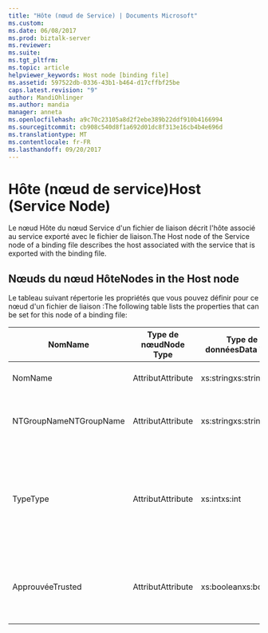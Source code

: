 ```yaml
---
title: "Hôte (nœud de Service) | Documents Microsoft"
ms.custom: 
ms.date: 06/08/2017
ms.prod: biztalk-server
ms.reviewer: 
ms.suite: 
ms.tgt_pltfrm: 
ms.topic: article
helpviewer_keywords: Host node [binding file]
ms.assetid: 597522db-0336-43b1-b464-d17cffbf25be
caps.latest.revision: "9"
author: MandiOhlinger
ms.author: mandia
manager: anneta
ms.openlocfilehash: a9c70c23105a8d2f2ebe389b22ddf910b4166994
ms.sourcegitcommit: cb908c540d8f1a692d01dc8f313e16cb4b4e696d
ms.translationtype: MT
ms.contentlocale: fr-FR
ms.lasthandoff: 09/20/2017
---
```

# <a name="host-service-node"></a><span data-ttu-id="3959d-102">Hôte (nœud de service)</span><span class="sxs-lookup"><span data-stu-id="3959d-102">Host (Service Node)</span></span>
<span data-ttu-id="3959d-103">Le nœud Hôte du nœud Service d'un fichier de liaison décrit l'hôte associé au service exporté avec le fichier de liaison.</span><span class="sxs-lookup"><span data-stu-id="3959d-103">The Host node of the Service node of a binding file describes the host associated with the service that is exported with the binding file.</span></span>  
  
## <a name="nodes-in-the-host-node"></a><span data-ttu-id="3959d-104">Nœuds du nœud Hôte</span><span class="sxs-lookup"><span data-stu-id="3959d-104">Nodes in the Host node</span></span>  
 <span data-ttu-id="3959d-105">Le tableau suivant répertorie les propriétés que vous pouvez définir pour ce nœud d'un fichier de liaison :</span><span class="sxs-lookup"><span data-stu-id="3959d-105">The following table lists the properties that can be set for this node of a binding file:</span></span>  
  
|<span data-ttu-id="3959d-106">**Nom**</span><span class="sxs-lookup"><span data-stu-id="3959d-106">**Name**</span></span>|<span data-ttu-id="3959d-107">**Type de nœud**</span><span class="sxs-lookup"><span data-stu-id="3959d-107">**Node Type**</span></span>|<span data-ttu-id="3959d-108">**Type de données**</span><span class="sxs-lookup"><span data-stu-id="3959d-108">**Data Type**</span></span>|<span data-ttu-id="3959d-109">**Description**</span><span class="sxs-lookup"><span data-stu-id="3959d-109">**Description**</span></span>|<span data-ttu-id="3959d-110">**Restrictions**</span><span class="sxs-lookup"><span data-stu-id="3959d-110">**Restrictions**</span></span>|<span data-ttu-id="3959d-111">**Commentaires**</span><span class="sxs-lookup"><span data-stu-id="3959d-111">**Comments**</span></span>|  
|--------------|-------------------|-------------------|---------------------|----------------------|------------------|  
|<span data-ttu-id="3959d-112">Nom</span><span class="sxs-lookup"><span data-stu-id="3959d-112">Name</span></span>|<span data-ttu-id="3959d-113">Attribut</span><span class="sxs-lookup"><span data-stu-id="3959d-113">Attribute</span></span>|<span data-ttu-id="3959d-114">xs:string</span><span class="sxs-lookup"><span data-stu-id="3959d-114">xs:string</span></span>|<span data-ttu-id="3959d-115">Spécifie le nom de l'hôte.</span><span class="sxs-lookup"><span data-stu-id="3959d-115">Specifies the name of the host.</span></span>|<span data-ttu-id="3959d-116">Facultatif</span><span class="sxs-lookup"><span data-stu-id="3959d-116">Not required</span></span>|<span data-ttu-id="3959d-117">Valeur par défaut : vide</span><span class="sxs-lookup"><span data-stu-id="3959d-117">Default value: empty</span></span>|  
|<span data-ttu-id="3959d-118">NTGroupName</span><span class="sxs-lookup"><span data-stu-id="3959d-118">NTGroupName</span></span>|<span data-ttu-id="3959d-119">Attribut</span><span class="sxs-lookup"><span data-stu-id="3959d-119">Attribute</span></span>|<span data-ttu-id="3959d-120">xs:string</span><span class="sxs-lookup"><span data-stu-id="3959d-120">xs:string</span></span>|<span data-ttu-id="3959d-121">Indique le nom du groupe Windows NT associé à l'hôte.</span><span class="sxs-lookup"><span data-stu-id="3959d-121">Specifies the Windows NT Group name associated with the host.</span></span>|<span data-ttu-id="3959d-122">Facultatif</span><span class="sxs-lookup"><span data-stu-id="3959d-122">Not required</span></span>|<span data-ttu-id="3959d-123">Valeur par défaut : vide</span><span class="sxs-lookup"><span data-stu-id="3959d-123">Default value: empty</span></span>|  
|<span data-ttu-id="3959d-124">Type</span><span class="sxs-lookup"><span data-stu-id="3959d-124">Type</span></span>|<span data-ttu-id="3959d-125">Attribut</span><span class="sxs-lookup"><span data-stu-id="3959d-125">Attribute</span></span>|<span data-ttu-id="3959d-126">xs:int</span><span class="sxs-lookup"><span data-stu-id="3959d-126">xs:int</span></span>|<span data-ttu-id="3959d-127">Spécifie le type d'hôte en tant qu'hôte in-process ou isolé.</span><span class="sxs-lookup"><span data-stu-id="3959d-127">Specifies the host type as in process or isolated.</span></span>|<span data-ttu-id="3959d-128">Requis</span><span class="sxs-lookup"><span data-stu-id="3959d-128">Required</span></span>|<span data-ttu-id="3959d-129">Valeur par défaut : Aucun</span><span class="sxs-lookup"><span data-stu-id="3959d-129">Default value: none</span></span><br /><br /> <span data-ttu-id="3959d-130">Les valeurs possibles sont décrites dans le [Microsoft.BizTalk.ExplorerOM.HostType](http://msdn.microsoft.com/library/microsoft.biztalk.explorerom.hosttype.aspx) énumération.</span><span class="sxs-lookup"><span data-stu-id="3959d-130">Possible values are described in the [Microsoft.BizTalk.ExplorerOM.HostType](http://msdn.microsoft.com/library/microsoft.biztalk.explorerom.hosttype.aspx) enumeration.</span></span>|  
|<span data-ttu-id="3959d-131">Approuvée</span><span class="sxs-lookup"><span data-stu-id="3959d-131">Trusted</span></span>|<span data-ttu-id="3959d-132">Attribut</span><span class="sxs-lookup"><span data-stu-id="3959d-132">Attribute</span></span>|<span data-ttu-id="3959d-133">xs:boolean</span><span class="sxs-lookup"><span data-stu-id="3959d-133">xs:boolean</span></span>|<span data-ttu-id="3959d-134">Spécifie si l'hôte BizTalk est autorisé à collecter les informations d'authentification.</span><span class="sxs-lookup"><span data-stu-id="3959d-134">Specifies whether the BizTalk host can be trusted to collect authentication information.</span></span>|<span data-ttu-id="3959d-135">Requis</span><span class="sxs-lookup"><span data-stu-id="3959d-135">Required</span></span>|<span data-ttu-id="3959d-136">Valeur par défaut : Aucun</span><span class="sxs-lookup"><span data-stu-id="3959d-136">Default value: none</span></span><br /><br /> <span data-ttu-id="3959d-137">La valeur **true** si l’hôte est approuvé, sinon la valeur **false**.</span><span class="sxs-lookup"><span data-stu-id="3959d-137">Set to **true** if the host is trusted, otherwise set to **false**.</span></span>|